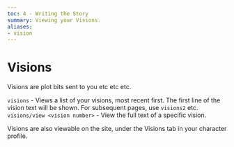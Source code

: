 ```yaml
---
toc: 4 - Writing the Story
summary: Viewing your Visions.
aliases:
- vision
---
```

# Visions

Visions are plot bits sent to you etc etc etc.

`visions` - Views a list of your visions, most recent first. The first line of the vision text will be shown. For subsequent pages, use `visions2` etc.
`visions/view <vision number>` - View the full text of a specific vision.

Visions are also viewable on the site, under the Visions tab in your character profile.